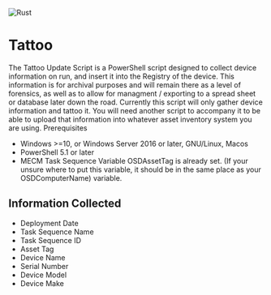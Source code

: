 ![Rust](https://img.shields.io/badge/rust-%23000000.svg?style=for-the-badge&logo=rust&logoColor=white)

# Tattoo

The Tattoo Update Script is a PowerShell script designed to collect device information on run, and insert it into the Registry of the device. This information is for archival purposes and will remain there as a level of forensics, as well as to allow for managment / exporting to a spread sheet or database later down the road. Currently this script will only gather device information and tattoo it. You will need another script to accompany it to be able to upload that information into whatever asset inventory system you are using.
Prerequisites

- Windows >=10, or Windows Server 2016 or later, GNU/Linux, Macos
- PowerShell 5.1 or later
- MECM Task Sequence Variable OSDAssetTag is already set. (If your unsure where to put this variable, it should be in the same place as your OSDComputerName) variable.

## Information Collected

- Deployment Date
- Task Sequence Name
- Task Sequence ID
- Asset Tag
- Device Name
- Serial Number
- Device Model
- Device Make
